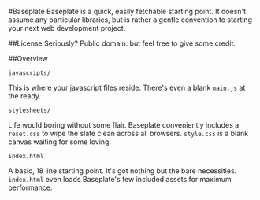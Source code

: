 #Baseplate
Baseplate is a quick, easily fetchable starting point. It doesn't assume any particular libraries, but is rather a gentle convention to starting your next web development project.

##License
Seriously? Public domain: but feel free to give some credit.

##Overview
    
    javascripts/

This is where your javascript files reside. There's even a blank `main.js` at the ready.

    stylesheets/
    
Life would boring without some flair. Baseplate conveniently includes a `reset.css` to wipe the slate clean across all browsers. `style.css` is a blank canvas waiting for some loving.

    index.html
    
A basic, 18 line starting point. It's got nothing but the bare necessities. `index.html` even loads Baseplate's few included assets for maximum performance.